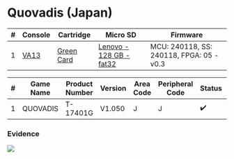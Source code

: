 # Quovadis (Japan)

| #   | Console                                          | Cartridge                                                                        | Micro SD                                                                         | Firmware                                 |
| --- | ------------------------------------------------ | -------------------------------------------------------------------------------- | -------------------------------------------------------------------------------- | ---------------------------------------- |
| 1   | [VA13](../../../../Info/Consoles/VA13/README.md) | [Green Card](../../../../Info/Cartridges/RetroGameParadiseStore/1.32F/README.md) | [Lenovo - 128 GB - fat32](../../../../Info/SdCards/Lenovo/128GB/fat32/README.md) | MCU: 240118, SS: 240118, FPGA: 05 - v0.3 |

| #   | Game Name | Product Number | Version | Area Code | Peripheral Code | Status             | Time Played |
| --- | --------- | -------------- | ------- | --------- | --------------- | ------------------ | ----------- |
| 1   | QUOVADIS  | T-17401G       | V1.050  | J         | J               | :heavy_check_mark: | 27 minutes  |

### Evidence

[![](https://img.youtube.com/vi/31X20DIhOGs/0.jpg)](https://www.youtube.com/watch?v=31X20DIhOGs)
